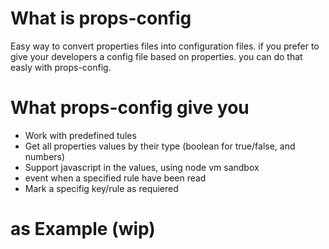 # What is props-config

Easy way to convert properties files into configuration files.
if you prefer to give your developers a config file based on properties.
you can do that easly with props-config.

# What props-config give you 

* Work with predefined tules
* Get all properties values by their type (boolean for true/false, and numbers)
* Support javascript in the values, using node vm sandbox 
* event when a specified rule have been read
* Mark a specifig key/rule as requiered  

# as Example (wip)
